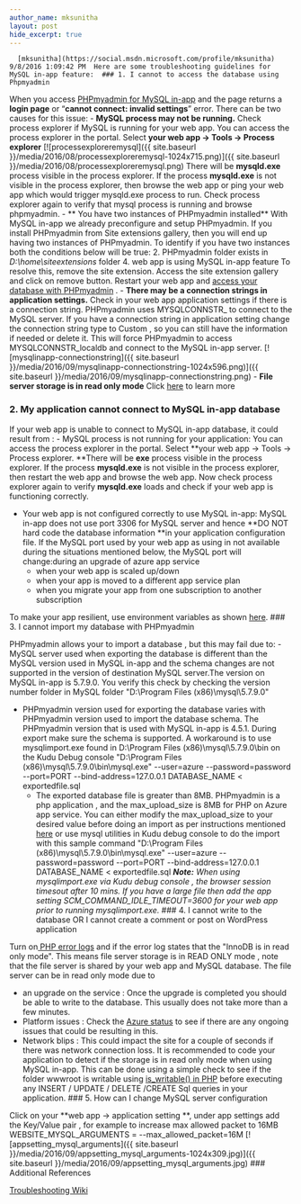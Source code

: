 ```yaml
---
author_name: mksunitha
layout: post
hide_excerpt: true
---
```

      [mksunitha](https://social.msdn.microsoft.com/profile/mksunitha)  9/8/2016 1:09:42 PM  Here are some troubleshooting guidelines for MySQL in-app feature:  ### 1. I cannot to access the database using Phpmyadmin

 When you access [PHPmyadmin for MySQL in-app](https://blogs.msdn.microsoft.com/appserviceteam/2016/08/18/announcing-mysql-in-app-preview-for-web-apps/#phpmyadmin) and the page returns a **login page** or “**cannot connect: invalid settings**” error. There can be two causes for this issue:  - **MySQL process may not be running.**
  Check process explorer if MySQL is running for your web app. You can access the process explorer in the portal. Select **your web app -> Tools -> Process explorer** [![processexploreremysql]({{ site.baseurl }}/media/2016/08/processexploreremysql-1024x715.png)]({{ site.baseurl }}/media/2016/08/processexploreremysql.png) There will be **mysqld.exe** process visible in the process explorer. If the process **mysqld.exe** is not visible in the process explorer, then browse the web app or ping your web app which would trigger mysqld.exe process to run. Check process explorer again to verify that mysql process is running and browse phpmyadmin.  - ** You have two instances of PHPmyadmin installed**
  With MySQL in-app we already preconfigure and setup PHPmyadmin. If you install PHPmyadmin from Site extensions gallery, then you will end up having two instances of PHPmyadmin. To identify if you have two instances both the conditions below will be true:  2. PHPmyadmin folder exists in *D:\home\siteextensions* folder
 4. web app is using MySQL in-app feature
  To resolve this, remove the site extension. Access the site extension gallery and click on remove button. Restart your web app and [access your database with PHPmyadmin](https://blogs.msdn.microsoft.com/appserviceteam/2016/08/18/announcing-mysql-in-app-preview-for-web-apps/#phpmyadmin) .  - **There may be a connection strings in application settings.**
  Check in your web app application settings if there is a connection string. PHPmyadmin uses MYSQLCONNSTR\_ to connect to the MySQL server. If you have a connection string in application setting change the connection string type to Custom , so you can still have the information if needed or delete it. This will force PHPmyadmin to access MYSQLCONNSTR\_localdb and connect to the MySQL in-app server. [![mysqlinapp-connectionstring]({{ site.baseurl }}/media/2016/09/mysqlinapp-connectionstring-1024x596.png)]({{ site.baseurl }}/media/2016/09/mysqlinapp-connectionstring.png)  - **File server storage is in read only mode** Click [here](https://blogs.msdn.microsoft.com/appserviceteam/2016/09/08/troubleshooting-faq-for-mysql-in-apppreview#readmode) to learn more
  ### 2. My application cannot connect to MySQL in-app database

 If your web app is unable to connect to MySQL in-app database, it could result from :  - MySQL process is not running for your application: You can access the process explorer in the portal. Select **your web app -> Tools -> Process explorer. **There will be **exe** process visible in the process explorer. If the process **mysqld.exe** is not visible in the process explorer, then restart the web app and browse the web app. Now check process explorer again to verify **mysqld.exe** loads and check if your web app is functioning correctly.
 - Your web app is not configured correctly to use MySQL in-app: MySQL in-app does not use port 3306 for MySQL server and hence **DO NOT hard code the database information **in your application configuration file. If the MySQL port used by your web app as using in not available during the situations mentioned below, the MySQL port will change:during an upgrade of azure app service 
	 - when your web app is scaled up/down
	 - when your app is moved to a different app service plan
	 - when you migrate your app from one subscription to another subscription
	  
  To make your app resilient, use environment variables as shown [here](https://blogs.msdn.microsoft.com/appserviceteam/2016/08/18/announcing-mysql-in-app-preview-for-web-apps/#mysqlconnect). ### 3. I cannot import my database with PHPmyadmin

 PHPmyadmin allows your to import a database , but this may fail due to:  - MySQL server used when exporting the database is different than the MySQL version used in MySQL in-app and the schema changes are not supported in the version of destination MySQL server.The version on MySQL in-app is 5.7.9.0. You verify this check by checking the version number folder in MySQL folder "D:\Program Files (x86)\mysql\5.7.9.0"
 - PHPmyadmin version used for exporting the database varies with PHPmyadmin version used to import the database schema. The PHPmyadmin version that is used with MySQL in-app is 4.5.1. During export make sure the schema is supported. A workaround is to use mysqlimport.exe found in D:\Program Files (x86)\mysql\5.7.9.0\bin on the Kudu Debug console "D:\Program Files (x86)\mysql\5.7.9.0\bin\mysql.exe" --user=azure --password=password --port=PORT --bind-address=127.0.0.1 DATABASE\_NAME < exportedfile.sql 
   - The exported database file is greater than 8MB. PHPmyadmin is a php application , and the max\_upload\_size is 8MB for PHP on Azure app service. You can either modify the max\_upload\_size to your desired value before doing an import as per instructions mentioned [here](https://azure.microsoft.com/en-us/documentation/articles/web-sites-php-configure/) or use mysql utilities in Kudu debug console to do the import with this sample command "D:\Program Files (x86)\mysql\5.7.9.0\bin\mysql.exe" --user=azure --password=password --port=PORT --bind-address=127.0.0.1 DATABASE\_NAME < exportedfile.sql 
  ***Note:** When using mysqlimport.exe via Kudu debug console , the browser session timesout after 10 mins. If you have a large file then add the app setting SCM\_COMMAND\_IDLE\_TIMEOUT=3600 for your web app prior to running mysqlimport.exe.* ### 4. I cannot write to the database OR I cannot create a comment or post on WordPress application

 Turn on[ PHP error logs](https://blogs.msdn.microsoft.com/azureossds/2015/04/15/info-about-php-fatal-error-and-error-log-on-azure-website/) and if the error log states that the "InnoDB is in read only mode". This means file server storage is in READ ONLY mode , note that the file server is shared by your web app and MySQL database. The file server can be in read only mode due to

  - an upgrade on the service : Once the upgrade is completed you should be able to write to the database. This usually does not take more than a few minutes.
 - Platform issues : Check the [Azure status](https://azure.microsoft.com/en-us/status/) to see if there are any ongoing issues that could be resulting in this.
 - Network blips : This could impact the site for a couple of seconds if there was network connection loss.
  It is recommended to code your application to detect if the storage is in read only mode when using MySQL in-app. This can be done using a simple check to see if the folder wwwroot is writable using [is\_writable() in PHP](http://php.net/manual/en/function.is-writable.php) before executing any INSERT / UPDATE / DELETE /CREATE Sql queries in your application. ### 5. How can I change MySQL server configuration

 Click on your **web app -> application setting **, under app settings add the Key/Value pair , for example to increase max allowed packet to 16MB WEBSITE\_MYSQL\_ARGUMENTS = --max\_allowed\_packet=16M [![appsetting_mysql_arguments]({{ site.baseurl }}/media/2016/09/appsetting_mysql_arguments-1024x309.jpg)]({{ site.baseurl }}/media/2016/09/appsetting_mysql_arguments.jpg) ### Additional References

 [Troubleshooting Wiki](https://github.com/projectkudu/kudu/wiki/MySQL-in-app-(preview)#internals-diagnostics-and-loggings)     